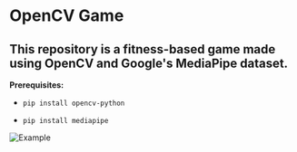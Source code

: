 # OpenCV Game
## This repository is a fitness-based game made using OpenCV and Google's MediaPipe dataset.
**Prerequisites:**
*     pip install opencv-python
*     pip install mediapipe


![Example](/Video.gif)
